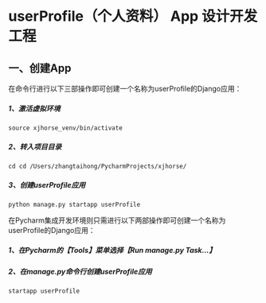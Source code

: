 # userProfile（个人资料） App 设计开发工程

## 一、创建App
在命令行进行以下三部操作即可创建一个名称为userProfile的Django应用：
##### 1、激活虚拟环境
    source xjhorse_venv/bin/activate
##### 2、转入项目目录
    cd cd /Users/zhangtaihong/PycharmProjects/xjhorse/
##### 3、创建userProfile应用
    python manage.py startapp userProfile
在Pycharm集成开发环境则只需进行以下两部操作即可创建一个名称为userProfile的Django应用：

##### 1、在Pycharm的【Tools】菜单选择【Run manage.py Task...】
##### 2、在manage.py命令行创建userProfile应用
    startapp userProfile

